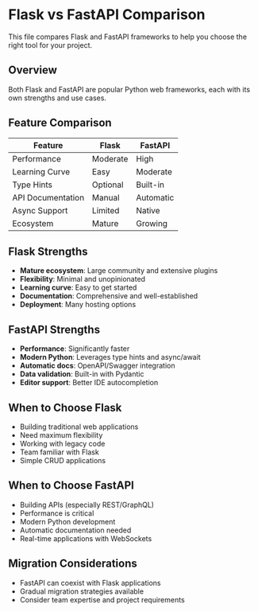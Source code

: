 # Flask vs FastAPI Comparison

This file compares Flask and FastAPI frameworks to help you choose the right tool for your project.

## Overview

Both Flask and FastAPI are popular Python web frameworks, each with its own strengths and use cases.

## Feature Comparison

| Feature           | Flask    | FastAPI   |
| ----------------- | -------- | --------- |
| Performance       | Moderate | High      |
| Learning Curve    | Easy     | Moderate  |
| Type Hints        | Optional | Built-in  |
| API Documentation | Manual   | Automatic |
| Async Support     | Limited  | Native    |
| Ecosystem         | Mature   | Growing   |

## Flask Strengths

- **Mature ecosystem**: Large community and extensive plugins
- **Flexibility**: Minimal and unopinionated
- **Learning curve**: Easy to get started
- **Documentation**: Comprehensive and well-established
- **Deployment**: Many hosting options

## FastAPI Strengths

- **Performance**: Significantly faster
- **Modern Python**: Leverages type hints and async/await
- **Automatic docs**: OpenAPI/Swagger integration
- **Data validation**: Built-in with Pydantic
- **Editor support**: Better IDE autocompletion

## When to Choose Flask

- Building traditional web applications
- Need maximum flexibility
- Working with legacy code
- Team familiar with Flask
- Simple CRUD applications

## When to Choose FastAPI

- Building APIs (especially REST/GraphQL)
- Performance is critical
- Modern Python development
- Automatic documentation needed
- Real-time applications with WebSockets

## Migration Considerations

- FastAPI can coexist with Flask applications
- Gradual migration strategies available
- Consider team expertise and project requirements
